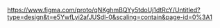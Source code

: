 https://www.figma.com/proto/qNKghmBQYy5tdoUj1dtRcY/Untitled?type=design&t=e5YwfLyi2afJUSdl-0&scaling=contain&page-id=0%3A1
